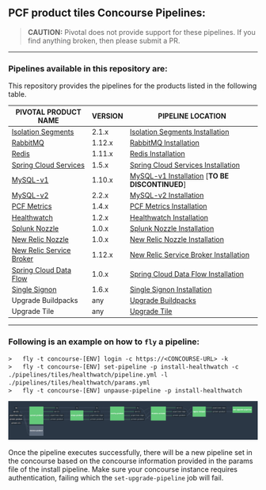 PCF product tiles Concourse Pipelines:
---

> **CAUTION:** Pivotal does not provide support for these pipelines.
> If you find anything broken, then please submit a PR.

---

### Pipelines available in this repository are:

This repository provides the pipelines for the products listed in the following table.

| PIVOTAL PRODUCT NAME | VERSION | PIPELINE LOCATION |
| --- | --- | --- |
| [Isolation Segments](https://network.pivotal.io/products/p-isolation-segment) | 2.1.x | [Isolation Segments Installation](./pipelines/tiles/isolation-segment)
| [RabbitMQ](https://network.pivotal.io/products/p-rabbitmq) | 1.12.x | [RabbitMQ Installation](./pipelines/tiles/rabbitmq)
| [Redis](https://network.pivotal.io/products/p-redis) | 1.11.x | [Redis Installation](./pipelines/tiles/redis)
|	[Spring Cloud Services](https://network.pivotal.io/products/p-spring-cloud-services) | 1.5.x | [Spring Cloud Services Installation](./pipelines/tiles/spring-cloud-services)
| [MySQL-v1](https://network.pivotal.io/products/p-mysql) | 1.10.x | [MySQL-v1 Installation](./pipelines/tiles/mysql) [**TO BE DISCONTINUED**]
|	[MySQL-v2](https://network.pivotal.io/products/pivotal-mysql) | 2.2.x | [MySQL-v2 Installation](./pipelines/tiles/mysql-v2)
|	[PCF Metrics](https://network.pivotal.io/products/apm) | 1.4.x | [PCF Metrics Installation](./pipelines/tiles/pcf-metrics)
| [Healthwatch](https://network.pivotal.io/products/p-healthwatch) | 1.2.x | [Healthwatch Installation](./pipelines/tiles/healthwatch)
| [Splunk Nozzle](https://network.pivotal.io/products/splunk-nozzle)| 1.0.x | [Splunk Nozzle Installation](./pipelines/tiles/splunk-nozzle)
| [New Relic Nozzle](https://network.pivotal.io/products/nr-firehose-nozzle) | 1.0.x | [New Relic Nozzle Installation](./pipelines/tiles/newrelic-nozzle)
| [New Relic Service Broker](https://network.pivotal.io/products/p-new-relic) | 1.12.x | [New Relic Service Broker Installation](./pipelines/tiles/newrelic-service-broker)
| [Spring Cloud Data Flow](https://network.pivotal.io/products/p-dataflow) | 1.0.x | [Spring Cloud Data Flow Installation](./pipelines/tiles/spring-cloud-dataflow)
|	[Single Signon](https://network.pivotal.io/products/pivotal_single_sign-on_service) | 1.6.x | [Single Signon Installation](./pipelines/tiles/single-signon)
|	Upgrade Buildpacks | any | [Upgrade Buildpacks](./pipelines/upgrade-buildpack)
|	Upgrade Tile | any | [Upgrade Tile](./pipelines/upgrade-tile)

---
### Following is an example on how to `fly` a pipeline:

```
>	fly -t concourse-[ENV] login -c https://<CONCOURSE-URL> -k
>	fly -t concourse-[ENV] set-pipeline -p install-healthwatch -c ./pipelines/tiles/healthwatch/pipeline.yml -l ./pipelines/tiles/healthwatch/params.yml
>	fly -t concourse-[ENV] unpause-pipeline -p install-healthwatch
```

![](./images/pipeline.png)

Once the pipeline executes successfully, there will be a new pipeline set in the concourse based on the concourse information provided in the params file of the install pipeline. Make sure your concourse instance requires authentication, failing which the `set-upgrade-pipeline` job will fail.
